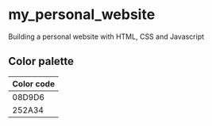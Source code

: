 # my_personal_website
Building a personal website with HTML, CSS and Javascript



## Color palette

| Color code|  
|  ----  | 
| 08D9D6 |
| 252A34 |
